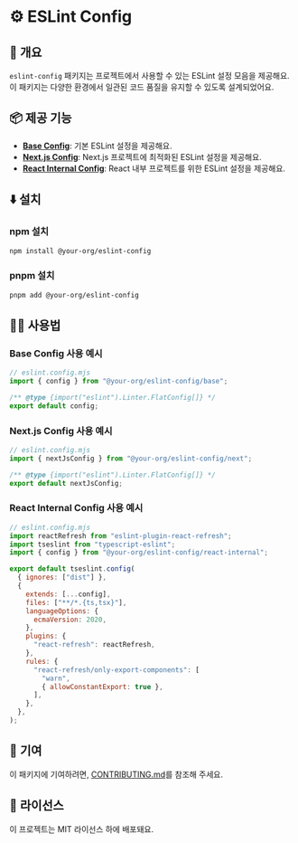 # ⚙️ ESLint Config

## 📖 개요
`eslint-config` 패키지는 프로젝트에서 사용할 수 있는 ESLint 설정 모음을 제공해요. 이 패키지는 다양한 환경에서 일관된 코드 품질을 유지할 수 있도록 설계되었어요.

## 📦 제공 기능
- **[Base Config](./base.js)**: 기본 ESLint 설정을 제공해요.
- **[Next.js Config](./next.js)**: Next.js 프로젝트에 최적화된 ESLint 설정을 제공해요.
- **[React Internal Config](./react-internal.js)**: React 내부 프로젝트를 위한 ESLint 설정을 제공해요.

## ⬇️ 설치

### npm 설치
```bash
npm install @your-org/eslint-config
```

### pnpm 설치
```bash
pnpm add @your-org/eslint-config
```

## 🧑‍💻 사용법

### Base Config 사용 예시
```javascript
// eslint.config.mjs
import { config } from "@your-org/eslint-config/base";

/** @type {import("eslint").Linter.FlatConfig[]} */
export default config;
```

### Next.js Config 사용 예시
```javascript
// eslint.config.mjs
import { nextJsConfig } from "@your-org/eslint-config/next";

/** @type {import("eslint").Linter.FlatConfig[]} */
export default nextJsConfig;
```

### React Internal Config 사용 예시
```javascript
// eslint.config.mjs
import reactRefresh from "eslint-plugin-react-refresh";
import tseslint from "typescript-eslint";
import { config } from "@your-org/eslint-config/react-internal";

export default tseslint.config(
  { ignores: ["dist"] },
  {
    extends: [...config],
    files: ["**/*.{ts,tsx}"],
    languageOptions: {
      ecmaVersion: 2020,
    },
    plugins: {
      "react-refresh": reactRefresh,
    },
    rules: {
      "react-refresh/only-export-components": [
        "warn",
        { allowConstantExport: true },
      ],
    },
  },
);
```

## 🤝 기여
이 패키지에 기여하려면, [CONTRIBUTING.md](../CONTRIBUTING.md)를 참조해 주세요.

## 📜 라이선스
이 프로젝트는 MIT 라이선스 하에 배포돼요.
